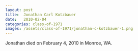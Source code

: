 ```yaml
---
layout: post
title:  Jonathan Carl Kotzbauer
date:   2010-02-04
categories: class-of-1971
images: /assets/class-of-1971/jonathan-c-kotzbauer-1.png
---
```

Jonathan died on February 4, 2010 in Monroe, WA.
